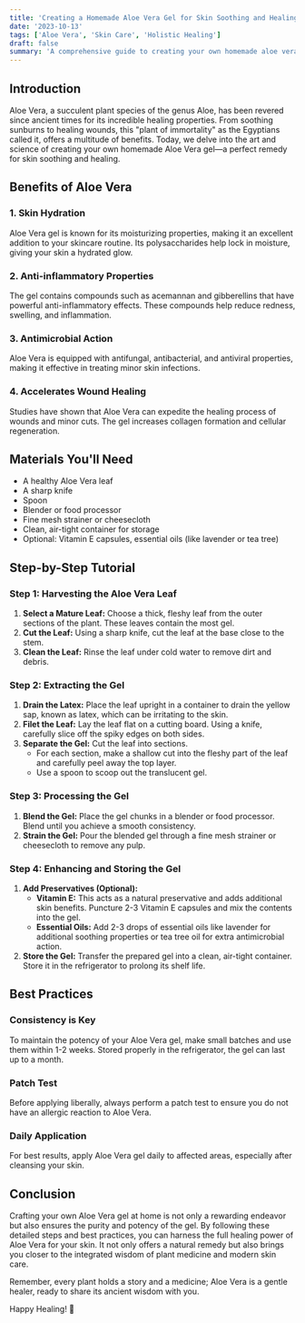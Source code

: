 ```yaml
---
title: 'Creating a Homemade Aloe Vera Gel for Skin Soothing and Healing'
date: '2023-10-13'
tags: ['Aloe Vera', 'Skin Care', 'Holistic Healing']
draft: false
summary: 'A comprehensive guide to creating your own homemade aloe vera gel for skin soothing and healing.'
---
```


## Introduction

Aloe Vera, a succulent plant species of the genus Aloe, has been revered since ancient times for its incredible healing properties. From soothing sunburns to healing wounds, this "plant of immortality" as the Egyptians called it, offers a multitude of benefits. Today, we delve into the art and science of creating your own homemade Aloe Vera gel—a perfect remedy for skin soothing and healing.

## Benefits of Aloe Vera

### 1. **Skin Hydration**
Aloe Vera gel is known for its moisturizing properties, making it an excellent addition to your skincare routine. Its polysaccharides help lock in moisture, giving your skin a hydrated glow.

### 2. **Anti-inflammatory Properties**
The gel contains compounds such as acemannan and gibberellins that have powerful anti-inflammatory effects. These compounds help reduce redness, swelling, and inflammation.

### 3. **Antimicrobial Action**
Aloe Vera is equipped with antifungal, antibacterial, and antiviral properties, making it effective in treating minor skin infections.

### 4. **Accelerates Wound Healing**
Studies have shown that Aloe Vera can expedite the healing process of wounds and minor cuts. The gel increases collagen formation and cellular regeneration. 

## Materials You'll Need

- A healthy Aloe Vera leaf
- A sharp knife
- Spoon
- Blender or food processor
- Fine mesh strainer or cheesecloth
- Clean, air-tight container for storage
- Optional: Vitamin E capsules, essential oils (like lavender or tea tree)

## Step-by-Step Tutorial

### Step 1: Harvesting the Aloe Vera Leaf
1. **Select a Mature Leaf:** Choose a thick, fleshy leaf from the outer sections of the plant. These leaves contain the most gel.
2. **Cut the Leaf:** Using a sharp knife, cut the leaf at the base close to the stem.
3. **Clean the Leaf:** Rinse the leaf under cold water to remove dirt and debris.

### Step 2: Extracting the Gel
1. **Drain the Latex:** Place the leaf upright in a container to drain the yellow sap, known as latex, which can be irritating to the skin.
2. **Filet the Leaf:** Lay the leaf flat on a cutting board. Using a knife, carefully slice off the spiky edges on both sides.
3. **Separate the Gel:** Cut the leaf into sections.
   - For each section, make a shallow cut into the fleshy part of the leaf and carefully peel away the top layer.
   - Use a spoon to scoop out the translucent gel.

### Step 3: Processing the Gel
1. **Blend the Gel:** Place the gel chunks in a blender or food processor. Blend until you achieve a smooth consistency.
2. **Strain the Gel:** Pour the blended gel through a fine mesh strainer or cheesecloth to remove any pulp.

### Step 4: Enhancing and Storing the Gel
1. **Add Preservatives (Optional):**
   - **Vitamin E:** This acts as a natural preservative and adds additional skin benefits. Puncture 2-3 Vitamin E capsules and mix the contents into the gel.
   - **Essential Oils:** Add 2-3 drops of essential oils like lavender for additional soothing properties or tea tree oil for extra antimicrobial action.
2. **Store the Gel:** Transfer the prepared gel into a clean, air-tight container. Store it in the refrigerator to prolong its shelf life.

## Best Practices

### Consistency is Key
To maintain the potency of your Aloe Vera gel, make small batches and use them within 1-2 weeks. Stored properly in the refrigerator, the gel can last up to a month.

### Patch Test
Before applying liberally, always perform a patch test to ensure you do not have an allergic reaction to Aloe Vera.

### Daily Application
For best results, apply Aloe Vera gel daily to affected areas, especially after cleansing your skin.

## Conclusion

Crafting your own Aloe Vera gel at home is not only a rewarding endeavor but also ensures the purity and potency of the gel. By following these detailed steps and best practices, you can harness the full healing power of Aloe Vera for your skin. It not only offers a natural remedy but also brings you closer to the integrated wisdom of plant medicine and modern skin care.

Remember, every plant holds a story and a medicine; Aloe Vera is a gentle healer, ready to share its ancient wisdom with you.

Happy Healing! 🌿